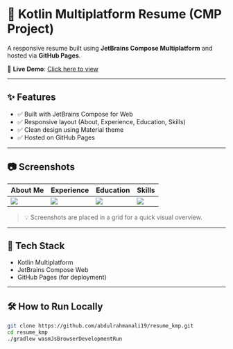 # 📄 Kotlin Multiplatform Resume (CMP Project)

A responsive resume built using **JetBrains Compose Multiplatform** and hosted via **GitHub Pages**.

🔗 **Live Demo**: [Click here to view](https://abdulrahmanali19.github.io/resume_kmp/)

---

## ✨ Features

- ✅ Built with JetBrains Compose for Web
- ✅ Responsive layout (About, Experience, Education, Skills)
- ✅ Clean design using Material theme
- ✅ Hosted on GitHub Pages

---

## 📷 Screenshots

| About Me | Experience | Education | Skills |
|---------|------------|-----------|--------|
| ![](https://github.com/user-attachments/assets/f3005e7d-a12e-42b6-8e3d-ed3325c72b19) | ![](https://github.com/user-attachments/assets/0d0c1ff3-df25-4947-9b29-c6a3f7ddbe18) | ![](https://github.com/user-attachments/assets/af6a4c68-2b1d-4bbf-aa7c-c588e2135186) | ![](https://github.com/user-attachments/assets/783bb37b-43bc-4a3c-8b73-51c606789b78) |

> 💡 Screenshots are placed in a grid for a quick visual overview.

---

## 🧠 Tech Stack

- Kotlin Multiplatform
- JetBrains Compose Web
- GitHub Pages (for deployment)

---

## 🛠 How to Run Locally

```bash
git clone https://github.com/abdulrahmanali19/resume_kmp.git
cd resume_kmp
./gradlew wasmJsBrowserDevelopmentRun
